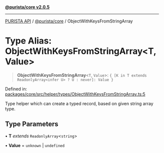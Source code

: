 [**@purista/core v2.0.5**](../README.md)

***

[PURISTA API](../../../packages.md) / [@purista/core](../README.md) / ObjectWithKeysFromStringArray

# Type Alias: ObjectWithKeysFromStringArray\<T, Value\>

> **ObjectWithKeysFromStringArray**\<`T`, `Value`\>: `{ [K in T extends ReadonlyArray<infer U> ? U : never]: Value }`

Defined in: [packages/core/src/helper/types/ObjectWithKeysFromStringArray.ts:5](https://github.com/puristajs/purista/blob/master/packages/core/src/helper/types/ObjectWithKeysFromStringArray.ts#L5)

Type helper which can create a typed record, based on given string array type.

## Type Parameters

• **T** *extends* `ReadonlyArray`\<`string`\>

• **Value** = `unknown` \| `undefined`
